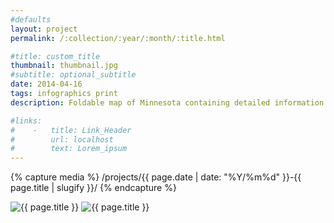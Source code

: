 ```yaml
---
#defaults
layout: project
permalink: /:collection/:year/:month/:title.html

#title: custom_title
thumbnail: thumbnail.jpg
#subtitle: optional_subtitle
date: 2014-04-16
tags: infographics print
description: Foldable map of Minnesota containing detailed information about various popular recreational sites and activities within the state.

#links:
#    -   title: Link_Header
#        url: localhost
#        text: Lorem_ipsum
---
```


<!-- set project media path -->
{% capture media %}
    /projects/{{ page.date | date: "%Y/%m%d" }}-{{ page.title | slugify }}/
{% endcapture %}
<!-- end -->

<!-- media -->
<img class="span8" src="{{ site.data.global_assets.placeholder }}" data-src="{{media|strip}}mnmap-1.jpg" alt="{{ page.title }}">
<img class="span8" src="{{ site.data.global_assets.placeholder }}" data-src="{{media|strip}}mnmap-2.jpg" alt="{{ page.title }}">

